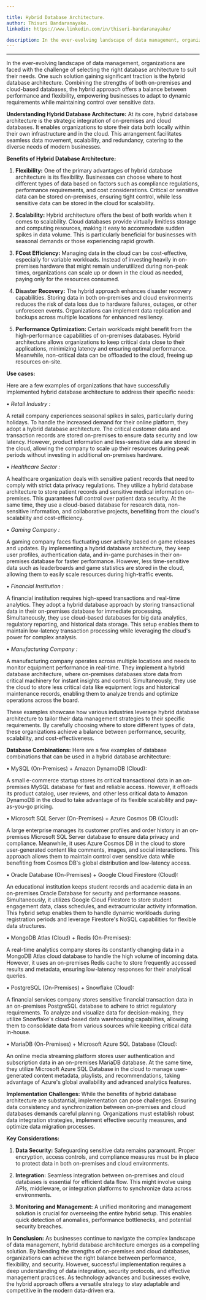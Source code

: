 ```yaml
---

title: Hybrid Database Architecture.
author: Thisuri Bandaranayake.
linkedin: https://www.linkedin.com/in/thisuri-bandaranayake/

description: In the ever-evolving landscape of data management, organizations are faced with the challenge of selecting the right database architecture to suit their needs. One such solution gaining significant traction is the hybrid database architecture. Combining the strengths of both on-premises and cloud-based databases, the hybrid approach offers a balance between performance and flexibility, empowering businesses to adapt to dynamic requirements while maintaining control over sensitive data.
---
```

___

In the ever-evolving landscape of data management, organizations are faced with the challenge of selecting the right database architecture to suit their needs. One such solution gaining significant traction is the hybrid database architecture. Combining the strengths of both on-premises and cloud-based databases, the hybrid approach offers a balance between performance and flexibility, empowering businesses to adapt to dynamic requirements while maintaining control over sensitive data.

**Understanding Hybrid Database Architecture:**
At its core, hybrid database architecture is the strategic integration of on-premises and cloud databases. It enables organizations to store their data both locally within their own infrastructure and in the cloud. This arrangement facilitates seamless data movement, scalability, and redundancy, catering to the diverse needs of modern businesses.

**Benefits of Hybrid Database Architecture:**
1.	**Flexibility:** One of the primary advantages of hybrid database architecture is its flexibility. Businesses can choose where to host different types of data based on factors such as compliance regulations, performance requirements, and cost considerations. Critical or sensitive data can be stored on-premises, ensuring tight control, while less sensitive data can be stored in the cloud for scalability.

2.	**Scalability:** Hybrid architecture offers the best of both worlds when it comes to scalability. Cloud databases provide virtually limitless storage and computing resources, making it easy to accommodate sudden spikes in data volume. This is particularly beneficial for businesses with seasonal demands or those experiencing rapid growth.

3.	**FCost Efficiency:** Managing data in the cloud can be cost-effective, especially for variable workloads. Instead of investing heavily in on-premises hardware that might remain underutilized during non-peak times, organizations can scale up or down in the cloud as needed, paying only for the resources consumed.

4.	**Disaster Recovery:** The hybrid approach enhances disaster recovery capabilities. Storing data in both on-premises and cloud environments reduces the risk of data loss due to hardware failures, outages, or other unforeseen events. Organizations can implement data replication and backups across multiple locations for enhanced resiliency.

5.	**Performance Optimization:** Certain workloads might benefit from the high-performance capabilities of on-premises databases. Hybrid architecture allows organizations to keep critical data close to their applications, minimizing latency and ensuring optimal performance. Meanwhile, non-critical data can be offloaded to the cloud, freeing up resources on-site.


**Use cases:**

Here are a few examples of organizations that have successfully implemented hybrid database architecture to address their specific needs:

•	*Retail Industry :*

A retail company experiences seasonal spikes in sales, particularly during holidays. To handle the increased demand for their online platform, they adopt a hybrid database architecture. The critical customer data and transaction records are stored on-premises to ensure data security and low latency. However, product information and less-sensitive data are stored in the cloud, allowing the company to scale up their resources during peak periods without investing in additional on-premises hardware.

•	*Healthcare Sector :*

A healthcare organization deals with sensitive patient records that need to comply with strict data privacy regulations. They utilize a hybrid database architecture to store patient records and sensitive medical information on-premises. This guarantees full control over patient data security. At the same time, they use a cloud-based database for research data, non-sensitive information, and collaborative projects, benefiting from the cloud's scalability and cost-efficiency.

•	*Gaming Company :*

A gaming company faces fluctuating user activity based on game releases and updates. By implementing a hybrid database architecture, they keep user profiles, authentication data, and in-game purchases in their on-premises database for faster performance. However, less time-sensitive data such as leaderboards and game statistics are stored in the cloud, allowing them to easily scale resources during high-traffic events.

•	*Financial Institution :*

A financial institution requires high-speed transactions and real-time analytics. They adopt a hybrid database approach by storing transactional data in their on-premises database for immediate processing. Simultaneously, they use cloud-based databases for big data analytics, regulatory reporting, and historical data storage. This setup enables them to maintain low-latency transaction processing while leveraging the cloud's power for complex analysis.

•	*Manufacturing Company :*

A manufacturing company operates across multiple locations and needs to monitor equipment performance in real-time. They implement a hybrid database architecture, where on-premises databases store data from critical machinery for instant insights and control. Simultaneously, they use the cloud to store less critical data like equipment logs and historical maintenance records, enabling them to analyze trends and optimize operations across the board.

These examples showcase how various industries leverage hybrid database architecture to tailor their data management strategies to their specific requirements. By carefully choosing where to store different types of data, these organizations achieve a balance between performance, security, scalability, and cost-effectiveness.

**Database Combinations:**
Here are a few examples of database combinations that can be used in a hybrid database architecture:

•	MySQL (On-Premises) + Amazon DynamoDB (Cloud):

A small e-commerce startup stores its critical transactional data in an on-premises MySQL database for fast and reliable access. However, it offloads its product catalog, user reviews, and other less critical data to Amazon DynamoDB in the cloud to take advantage of its flexible scalability and pay-as-you-go pricing.

•	Microsoft SQL Server (On-Premises) + Azure Cosmos DB (Cloud):

A large enterprise manages its customer profiles and order history in an on-premises Microsoft SQL Server database to ensure data privacy and compliance. Meanwhile, it uses Azure Cosmos DB in the cloud to store user-generated content like comments, images, and social interactions. This approach allows them to maintain control over sensitive data while benefiting from Cosmos DB's global distribution and low-latency access.

•	Oracle Database (On-Premises) + Google Cloud Firestore (Cloud):

An educational institution keeps student records and academic data in an on-premises Oracle Database for security and performance reasons. Simultaneously, it utilizes Google Cloud Firestore to store student engagement data, class schedules, and extracurricular activity information. This hybrid setup enables them to handle dynamic workloads during registration periods and leverage Firestore's NoSQL capabilities for flexible data structures.

•	MongoDB Atlas (Cloud) + Redis (On-Premises):

A real-time analytics company stores its constantly changing data in a MongoDB Atlas cloud database to handle the high volume of incoming data. However, it uses an on-premises Redis cache to store frequently accessed results and metadata, ensuring low-latency responses for their analytical queries.

•	PostgreSQL (On-Premises) + Snowflake (Cloud):

A financial services company stores sensitive financial transaction data in an on-premises PostgreSQL database to adhere to strict regulatory requirements. To analyze and visualize data for decision-making, they utilize Snowflake's cloud-based data warehousing capabilities, allowing them to consolidate data from various sources while keeping critical data in-house.

•	MariaDB (On-Premises) + Microsoft Azure SQL Database (Cloud):

An online media streaming platform stores user authentication and subscription data in an on-premises MariaDB database. At the same time, they utilize Microsoft Azure SQL Database in the cloud to manage user-generated content metadata, playlists, and recommendations, taking advantage of Azure's global availability and advanced analytics features.


**Implementation Challenges:**
While the benefits of hybrid database architecture are substantial, implementation can pose challenges. Ensuring data consistency and synchronization between on-premises and cloud databases demands careful planning. Organizations must establish robust data integration strategies, implement effective security measures, and optimize data migration processes.

**Key Considerations:**
1.	**Data Security:** Safeguarding sensitive data remains paramount. Proper encryption, access controls, and compliance measures must be in place to protect data in both on-premises and cloud environments.

2.	**Integration:** Seamless integration between on-premises and cloud databases is essential for efficient data flow. This might involve using APIs, middleware, or integration platforms to synchronize data across environments.

3.	**Monitoring and Management:** A unified monitoring and management solution is crucial for overseeing the entire hybrid setup. This enables quick detection of anomalies, performance bottlenecks, and potential security breaches.

**In Conclusion:**
As businesses continue to navigate the complex landscape of data management, hybrid database architecture emerges as a compelling solution. By blending the strengths of on-premises and cloud databases, organizations can achieve the right balance between performance, flexibility, and security. However, successful implementation requires a deep understanding of data integration, security protocols, and effective management practices. As technology advances and businesses evolve, the hybrid approach offers a versatile strategy to stay adaptable and competitive in the modern data-driven era.



